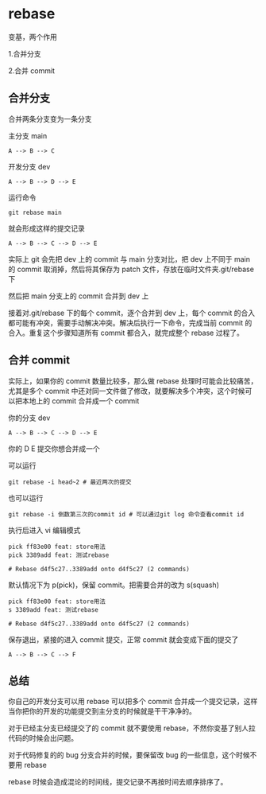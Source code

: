 # rebase

变基，两个作用

1.合并分支

2.合并 commit

## 合并分支

合并两条分支变为一条分支

主分支 main

```text
A --> B --> C
```

开发分支 dev

```text
A --> B --> D --> E
```

运行命令

```shell
git rebase main
```

就会形成这样的提交记录

```text
A --> B --> C --> D --> E
```

实际上 git 会先把 dev 上的 commit 与 main 分支对比，把 dev 上不同于 main 的 commit 取消掉，然后将其保存为 patch 文件，存放在临时文件夹.git/rebase 下

然后把 main 分支上的 commit 合并到 dev 上

接着对.git/rebase 下的每个 commit，逐个合并到 dev 上，每个 commit 的合入都可能有冲突，需要手动解决冲突。解决后执行一下命令，完成当前 commit 的合入。重复这个步骤知道所有 commit 都合入，就完成整个 rebase 过程了。

## 合并 commit

实际上，如果你的 commit 数量比较多，那么做 rebase 处理时可能会比较痛苦，尤其是多个 commit 中还对同一文件做了修改，就要解决多个冲突，这个时候可以把本地上的 commit 合并成一个 commit

你的分支 dev

```text
A --> B --> C --> D --> E
```

你的 D E 提交你想合并成一个

可以运行

```shell
git rebase -i head~2 # 最近两次的提交
```

也可以运行

```shell
git rebase -i 倒数第三次的commit id # 可以通过git log 命令查看commit id
```

执行后进入 vi 编辑模式

```shell
pick ff83e00 feat: store用法
pick 3389add feat: 测试rebase

# Rebase d4f5c27..3389add onto d4f5c27 (2 commands)
```

默认情况下为 p(pick)，保留 commit。把需要合并的改为 s(squash)

```shell
pick ff83e00 feat: store用法
s 3389add feat: 测试rebase

# Rebase d4f5c27..3389add onto d4f5c27 (2 commands)
```

保存退出，紧接的进入 commit 提交，正常 commit 就会变成下面的提交了

```text
A --> B --> C --> F
```

## 总结

你自己的开发分支可以用 rebase 可以把多个 commit 合并成一个提交记录，这样当你把你的开发的功能提交到主分支的时候就是干干净净的。

对于已经主分支已经提交了的 commit 就不要使用 rebase，不然你变基了别人拉代码的时候会出问题。

对于代码修复的的 bug 分支合并的时候，要保留改 bug 的一些信息，这个时候不要用 rebase

rebase 时候会造成混论的时间线，提交记录不再按时间去顺序排序了。
